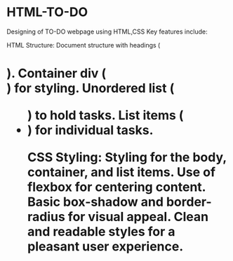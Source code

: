 # HTML-TO-DO
Designing of TO-DO webpage using HTML,CSS
Key features include:

HTML Structure:
Document structure with headings (<h1>).
Container div (<div class="todo-container">) for styling.
Unordered list (<ul>) to hold tasks.
List items (<li>) for individual tasks.

CSS Styling:
Styling for the body, container, and list items.
Use of flexbox for centering content.
Basic box-shadow and border-radius for visual appeal.
Clean and readable styles for a pleasant user experience.

